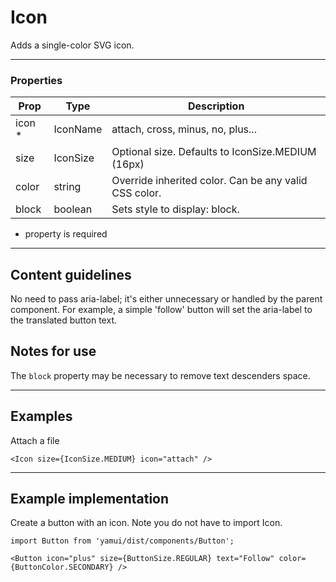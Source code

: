 # Icon

Adds a single-color SVG icon.

---

### Properties

| Prop | Type | Description |
| ---- | ---- | ----------- |
| icon * | IconName | attach, cross, minus, no, plus...  |
| size | IconSize| Optional size. Defaults to IconSize.MEDIUM (16px) |
| color | string | Override inherited color. Can be any valid CSS color. |
| block | boolean | Sets style to display: block. |

* property is required

---

## Content guidelines

No need to pass aria-label; it's either unnecessary or handled by the parent component. For example, a simple 'follow' button will set the aria-label to the translated button text.

## Notes for use

The `block` property may be necessary to remove text descenders space.

---

## Examples

Attach a file

```
<Icon size={IconSize.MEDIUM} icon="attach" />
```
---

## Example implementation

Create a button with an icon. Note you do not have to import Icon.

```
import Button from 'yamui/dist/components/Button';

<Button icon="plus" size={ButtonSize.REGULAR} text="Follow" color={ButtonColor.SECONDARY} />
```

